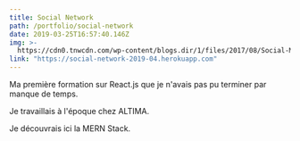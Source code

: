 ```yaml
---
title: Social Network
path: /portfolio/social-network
date: 2019-03-25T16:57:40.146Z
img: >-
  https://cdn0.tnwcdn.com/wp-content/blogs.dir/1/files/2017/08/Social-Media-Blockchain-Revolution-796x442.jpg
link: "https://social-network-2019-04.herokuapp.com"
---
```


Ma première formation sur React.js que je n'avais pas pu terminer par manque de temps.

Je travaillais à l'époque chez ALTIMA.

Je découvrais ici la MERN Stack.
